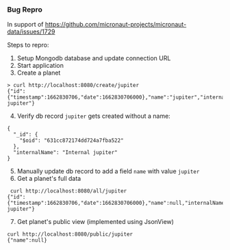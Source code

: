 
### Bug Repro
In support of https://github.com/micronaut-projects/micronaut-data/issues/1729

Steps to repro:
1. Setup Mongodb database and update connection URL
2. Start application
3. Create a planet 
```
> curl http://localhost:8080/create/jupiter
{"id":{"timestamp":1662830706,"date":1662830706000},"name":"jupiter","internalName":"Internal jupiter"}
```
4. Verify db record `jupiter` gets created without a name:
```
{
  "_id": {
    "$oid": "631cc872174dd724a7fba522"
  },
  "internalName": "Internal jupiter"
}
```
5. Manually update db record to add a field `name` with value `jupiter`
6. Get a planet's full data
```
 curl http://localhost:8080/all/jupiter
{"id":{"timestamp":1662830706,"date":1662830706000},"name":null,"internalName":"Internal jupiter"}
```
7. Get planet's public view (implemented using JsonView)
```
curl http://localhost:8080/public/jupiter
{"name":null}
```